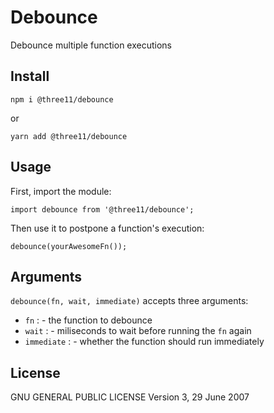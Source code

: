 # Debounce

Debounce multiple function executions

## Install

```
npm i @three11/debounce
```

or

```
yarn add @three11/debounce
```

## Usage

First, import the module:

```
import debounce from '@three11/debounce';
```

Then use it to postpone a function's execution:

```
debounce(yourAwesomeFn());
```

## Arguments

`debounce(fn, wait, immediate)` accepts three arguments:

*   `fn` : <Function> - the function to debounce
*   `wait` : <Number> - miliseconds to wait before running the `fn` again
*   `immediate` : <Boolean> - whether the function should run immediately

## License

GNU GENERAL PUBLIC LICENSE Version 3, 29 June 2007

